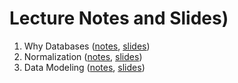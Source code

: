 # Lecture Notes and Slides)

1. Why Databases ([notes](why-databases.md), [slides](why-databases-slides.pdf))
2. Normalization ([notes](normalization.md), [slides](normalization-slides.pdf)) 
3. Data Modeling ([notes](modeling.md), [slides](normalization-slides.pdf))

